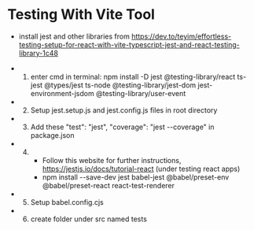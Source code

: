 # Testing With Vite Tool

- install jest and other libraries from  https://dev.to/teyim/effortless-testing-setup-for-react-with-vite-typescript-jest-and-react-testing-library-1c48

- 1. enter cmd in terminal: npm install -D jest @testing-library/react ts-jest @types/jest ts-node @testing-library/jest-dom jest-environment-jsdom @testing-library/user-event

- 2. Setup jest.setup.js and jest.config.js files in root directory

- 3. Add these "test": "jest",
    "coverage": "jest --coverage" in package.json

- 4. -  Follow this website for further instructions, https://jestjs.io/docs/tutorial-react (under testing react apps) 
     -  npm install --save-dev jest babel-jest @babel/preset-env @babel/preset-react react-test-renderer

- 5. Setup babel.config.cjs     

- 6. create folder under src named tests
